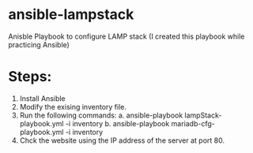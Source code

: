 # ansible-lampstack
Anisble Playbook to configure LAMP stack
(I created this playbook while practicing Ansible)

# Steps:
1. Install Ansible
2. Modify the exising inventory file.
3. Run the following commands:
  a. ansible-playbook lampStack-playbook.yml -i inventory
  b. ansible-playbook mariadb-cfg-playbook.yml -i inventory
4. Chck the website using the IP address of the server at port 80.
